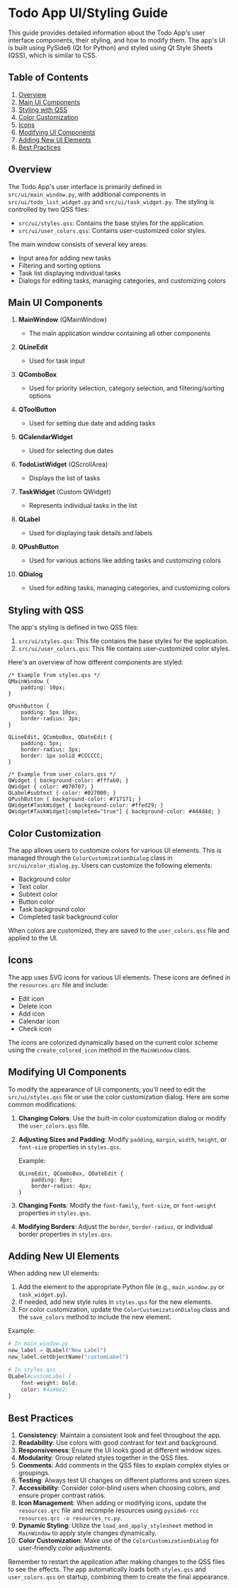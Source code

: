 # Todo App UI/Styling Guide

This guide provides detailed information about the Todo App's user interface components, their styling, and how to modify them. The app's UI is built using PySide6 (Qt for Python) and styled using Qt Style Sheets (QSS), which is similar to CSS.

## Table of Contents

1. [Overview](#overview)
2. [Main UI Components](#main-ui-components)
3. [Styling with QSS](#styling-with-qss)
4. [Color Customization](#color-customization)
5. [Icons](#icons)
6. [Modifying UI Components](#modifying-ui-components)
7. [Adding New UI Elements](#adding-new-ui-elements)
8. [Best Practices](#best-practices)

## Overview

The Todo App's user interface is primarily defined in `src/ui/main_window.py`, with additional components in `src/ui/todo_list_widget.py` and `src/ui/task_widget.py`. The styling is controlled by two QSS files:

- `src/ui/styles.qss`: Contains the base styles for the application.
- `src/ui/user_colors.qss`: Contains user-customized color styles.

The main window consists of several key areas:

- Input area for adding new tasks
- Filtering and sorting options
- Task list displaying individual tasks
- Dialogs for editing tasks, managing categories, and customizing colors

## Main UI Components

1. **MainWindow** (QMainWindow)
   - The main application window containing all other components

2. **QLineEdit**
   - Used for task input

3. **QComboBox**
   - Used for priority selection, category selection, and filtering/sorting options

4. **QToolButton**
   - Used for setting due date and adding tasks

5. **QCalendarWidget**
   - Used for selecting due dates

6. **TodoListWidget** (QScrollArea)
   - Displays the list of tasks

7. **TaskWidget** (Custom QWidget)
   - Represents individual tasks in the list

8. **QLabel**
   - Used for displaying task details and labels

9. **QPushButton**
   - Used for various actions like adding tasks and customizing colors

10. **QDialog**
    - Used for editing tasks, managing categories, and customizing colors

## Styling with QSS

The app's styling is defined in two QSS files:

1. `src/ui/styles.qss`: This file contains the base styles for the application.
2. `src/ui/user_colors.qss`: This file contains user-customized color styles.

Here's an overview of how different components are styled:

```qss
/* Example from styles.qss */
QMainWindow {
    padding: 10px;
}

QPushButton {
    padding: 5px 10px;
    border-radius: 3px;
}

QLineEdit, QComboBox, QDateEdit {
    padding: 5px;
    border-radius: 3px;
    border: 1px solid #CCCCCC;
}

/* Example from user_colors.qss */
QWidget { background-color: #fffab0; }
QWidget { color: #070707; }
QLabel#subtext { color: #027000; }
QPushButton { background-color: #717171; }
QWidget#TaskWidget { background-color: #ffed29; }
QWidget#TaskWidget[completed="true"] { background-color: #4d4d4d; }
```

## Color Customization

The app allows users to customize colors for various UI elements. This is managed through the `ColorCustomizationDialog` class in `src/ui/color_dialog.py`. Users can customize the following elements:

- Background color
- Text color
- Subtext color
- Button color
- Task background color
- Completed task background color

When colors are customized, they are saved to the `user_colors.qss` file and applied to the UI.

## Icons

The app uses SVG icons for various UI elements. These icons are defined in the `resources.qrc` file and include:

- Edit icon
- Delete icon
- Add icon
- Calendar icon
- Check icon

The icons are colorized dynamically based on the current color scheme using the `create_colored_icon` method in the `MainWindow` class.

## Modifying UI Components

To modify the appearance of UI components, you'll need to edit the `src/ui/styles.qss` file or use the color customization dialog. Here are some common modifications:

1. **Changing Colors**:
   Use the built-in color customization dialog or modify the `user_colors.qss` file.

2. **Adjusting Sizes and Padding**:
   Modify `padding`, `margin`, `width`, `height`, or `font-size` properties in `styles.qss`.

   Example:
   ```qss
   QLineEdit, QComboBox, QDateEdit {
       padding: 8px;
       border-radius: 4px;
   }
   ```

3. **Changing Fonts**:
   Modify the `font-family`, `font-size`, or `font-weight` properties in `styles.qss`.

4. **Modifying Borders**:
   Adjust the `border`, `border-radius`, or individual border properties in `styles.qss`.

## Adding New UI Elements

When adding new UI elements:

1. Add the element to the appropriate Python file (e.g., `main_window.py` or `task_widget.py`).
2. If needed, add new style rules in `styles.qss` for the new elements.
3. For color customization, update the `ColorCustomizationDialog` class and the `save_colors` method to include the new element.

Example:
```python
# In main_window.py
new_label = QLabel("New Label")
new_label.setObjectName("customLabel")

# In styles.qss
QLabel#customLabel {
    font-weight: bold;
    color: #4a90e2;
}
```

## Best Practices

1. **Consistency**: Maintain a consistent look and feel throughout the app.
2. **Readability**: Use colors with good contrast for text and background.
3. **Responsiveness**: Ensure the UI looks good at different window sizes.
4. **Modularity**: Group related styles together in the QSS files.
5. **Comments**: Add comments in the QSS files to explain complex styles or groupings.
6. **Testing**: Always test UI changes on different platforms and screen sizes.
7. **Accessibility**: Consider color-blind users when choosing colors, and ensure proper contrast ratios.
8. **Icon Management**: When adding or modifying icons, update the `resources.qrc` file and recompile resources using `pyside6-rcc resources.qrc -o resources_rc.py`.
9. **Dynamic Styling**: Utilize the `load_and_apply_stylesheet` method in `MainWindow` to apply style changes dynamically.
10. **Color Customization**: Make use of the `ColorCustomizationDialog` for user-friendly color adjustments.

Remember to restart the application after making changes to the QSS files to see the effects. The app automatically loads both `styles.qss` and `user_colors.qss` on startup, combining them to create the final appearance.